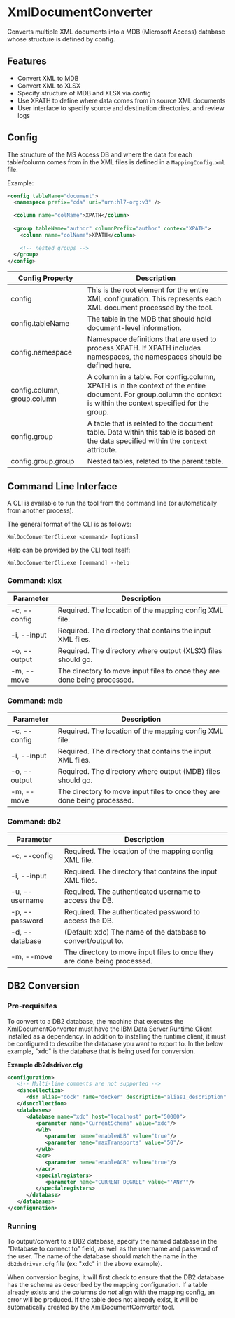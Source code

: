 # XmlDocumentConverter
Converts multiple XML documents into a MDB (Microsoft Access) database whose structure is defined by config.

## Features

* Convert XML to MDB
* Convert XML to XLSX
* Specify structure of MDB and XLSX via config
* Use XPATH to define where data comes from in source XML documents
* User interface to specify source and destination directories, and review logs

## Config

The structure of the MS Access DB and where the data for each table/column comes from in the XML files is defined in a `MappingConfig.xml` file.

Example:

```xml
<config tableName="document">
  <namespace prefix="cda" uri="urn:hl7-org:v3" />
  
  <column name="colName">XPATH</column>
  
  <group tableName="author" columnPrefix="author" contex="XPATH">
    <column name="colName">XPATH</column>
    
    <!-- nested groups -->
  </group>
</config>
```

| Config Property | Description |
| --------------- | ----------- |
| config | This is the root element for the entire XML configuration. This represents each XML document processed by the tool. |
| config.tableName | The table in the MDB that should hold document-level information. |
| config.namespace | Namespace definitions that are used to process XPATH. If XPATH includes namespaces, the namespaces should be defined here. |
| config.column, group.column | A column in a table. For config.column, XPATH is in the context of the entire document. For group.column the context is within the context specified for the group. |
| config.group | A table that is related to the document table. Data within this table is based on the data specified within the `context` attribute. |
| config.group.group | Nested tables, related to the parent table. |

## Command Line Interface

A CLI is available to run the tool from the command line (or automatically from another process).

The general format of the CLI is as follows:

`XmlDocConverterCli.exe <command> [options]`

Help can be provided by the CLI tool itself:

`XmlDocConverterCli.exe [command] --help`

### Command: xlsx

| Parameter | Description |
| --------- | ----------- |
| -c, --config | Required. The location of the mapping config XML file. |
| -i, --input | Required. The directory that contains the input XML files. |
| -o, --output | Required. The directory where output (XLSX) files should go. |
| -m, --move | The directory to move input files to once they are done being processed. |

### Command: mdb

| Parameter | Description |
| --------- | ----------- |
| -c, --config | Required. The location of the mapping config XML file. |
| -i, --input | Required. The directory that contains the input XML files. |
| -o, --output | Required. The directory where output (MDB) files should go. |
| -m, --move | The directory to move input files to once they are done being processed. |

### Command: db2

| Parameter | Description |
| --------- | ----------- |
| -c, --config | Required. The location of the mapping config XML file. |
| -i, --input | Required. The directory that contains the input XML files. |
| -u, --username | Required. The authenticated username to access the DB. |
| -p, --password | Required. The authenticated password to access the DB. |
| -d, --database | (Default: xdc) The name of the database to convert/output to. |
| -m, --move | The directory to move input files to once they are done being processed. |

## DB2 Conversion

### Pre-requisites

To convert to a DB2 database, the machine that executes the XmlDocumentConverter must have the [IBM Data Server Runtime Client](https://www.ibm.com/support/pages/download-initial-version-115-clients-and-drivers) installed as a dependency. In addition to installing the runtime client, it must be configured to describe the database you want to export to. In the below example, "xdc" is the database that is being used for conversion.

**Example db2dsdriver.cfg**

```xml
<configuration>
   <!-- Multi-line comments are not supported -->
   <dsncollection>
      <dsn alias="dock" name="docker" description="alias1_description" host="localhost" port="50000"/>
   </dsncollection>
   <databases>
      <database name="xdc" host="localhost" port="50000">
         <parameter name="CurrentSchema" value="xdc"/>
         <wlb>
            <parameter name="enableWLB" value="true"/>
            <parameter name="maxTransports" value="50"/>
         </wlb>
         <acr>
            <parameter name="enableACR" value="true"/>
         </acr>
         <specialregisters>
            <parameter name="CURRENT DEGREE" value="'ANY'"/>
         </specialregisters>
      </database>
   </databases>
</configuration>
```

### Running

To output/convert to a DB2 database, specify the named database in the "Database to connect to" field, as well as the username and password of the user. The name of the database should match the  name in the `db2dsdriver.cfg` file (ex: "xdc" in the above example).

When conversion begins, it will first check to ensure that the DB2 database has the schema as described by the mapping configuration. If a table already exists and the columns do *not* align with the mapping config, an error will be produced. If the table does not already exist, it will be automatically created by the XmlDocumentConverter tool.
